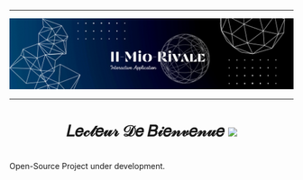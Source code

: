 -------
<img src="https://github.com/Legendary-Person/Il-Mio-Rivale/blob/main/Abstract%20Technology%20Profile%20LinkedIn%20Banner.png"/>

-------
<h1 align="center"><b>𝐿𝑒𝒸𝓉𝑒𝓊𝓇 𝒟𝑒 𝐵𝒾𝑒𝓃𝓋𝑒𝓃𝓊𝑒</b> <img width="36px" src="https://raw.githubusercontent.com/TheDudeThatCode/TheDudeThatCode/master/Assets/Hi.gif"/></h1> 
<!--𝐼𝐼-𝑀𝐼𝒪-𝑅𝐼𝒱𝒜𝐿𝐸-->
<br/>
Open-Source Project under development.
